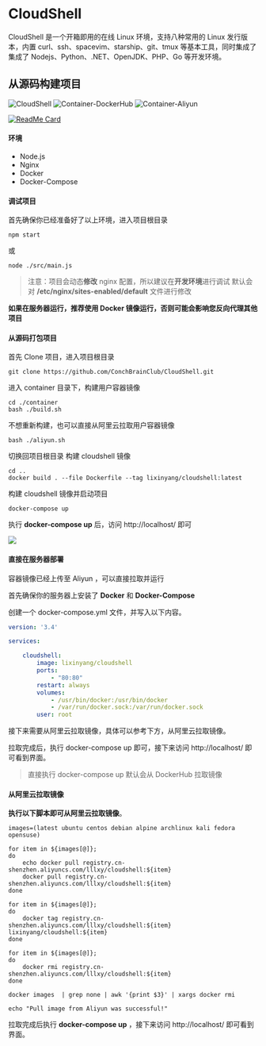 # CloudShell

CloudShell 是一个开箱即用的在线 Linux 环境，支持八种常用的 Linux 发行版本，内置 curl、ssh、spacevim、starship、git、tmux 等基本工具，同时集成了集成了 Nodejs、Python、.NET、OpenJDK、PHP、Go  等开发环境。

## 从源码构建项目

![CloudShell](https://github.com/ConchBrainClub/CloudShell/workflows/CloudShell/badge.svg) ![Container-DockerHub](https://github.com/ConchBrainClub/CloudShell/workflows/Container-DockerHub/badge.svg) ![Container-Aliyun](https://github.com/ConchBrainClub/CloudShell/workflows/Container-Aliyun/badge.svg)

[![ReadMe Card](https://github-readme-stats.vercel.app/api/pin/?username=conchbrainclub&repo=cloudshell)](https://github.com/conchbrainclub/cloudshell)

#### 环境

- Node.js
- Nginx
- Docker
- Docker-Compose

#### 调试项目

首先确保你已经准备好了以上环境，进入项目根目录

```shell
npm start
```

或

```shell
node ./src/main.js
```

> 注意：项目会动态**修改** nginx 配置，所以建议在**开发环境**进行调试
默认会对 **/etc/nginx/sites-enabled/default** 文件进行修改

**如果在服务器运行，推荐使用 Docker 镜像运行，否则可能会影响您反向代理其他项目**

#### 从源码打包项目

首先 Clone 项目，进入项目根目录

```shell
git clone https://github.com/ConchBrainClub/CloudShell.git
```

进入 container 目录下，构建用户容器镜像

```shell
cd ./container
bash ./build.sh
```

不想重新构建，也可以直接从阿里云拉取用户容器镜像

```shell
bash ./aliyun.sh
```

切换回项目根目录
构建 cloudshell 镜像

```shell
cd ..
docker build . --file Dockerfile --tag lixinyang/cloudshell:latest
```

构建 cloudshell 镜像并启动项目

```shell
docker-compose up
```

执行 **docker-compose up** 后，访问 http://localhost/ 即可

![](https://corehome.oss-accelerate.aliyuncs.com/blogs/screencapture-180-76-232-34-1599031047847.png)

#### 直接在服务器部署

容器镜像已经上传至 Aliyun ，可以直接拉取并运行

首先确保你的服务器上安装了 **Docker** 和 **Docker-Compose**

创建一个 docker-compose.yml 文件，并写入以下内容。

```yaml
version: '3.4'

services:

    cloudshell:
        image: lixinyang/cloudshell
        ports:
            - "80:80"
        restart: always
        volumes:
            - /usr/bin/docker:/usr/bin/docker
            - /var/run/docker.sock:/var/run/docker.sock
        user: root
```

接下来需要从阿里云拉取镜像，具体可以参考下方，从阿里云拉取镜像。

拉取完成后，执行 docker-compose up 即可，接下来访问 http://localhost/ 即可看到界面。

> 直接执行 docker-compose up 默认会从 DockerHub 拉取镜像

#### 从阿里云拉取镜像

**执行以下脚本即可从阿里云拉取镜像**。

```shell
images=(latest ubuntu centos debian alpine archlinux kali fedora opensuse)

for item in ${images[@]};
do
    echo docker pull registry.cn-shenzhen.aliyuncs.com/lllxy/cloudshell:${item}
    docker pull registry.cn-shenzhen.aliyuncs.com/lllxy/cloudshell:${item}
done

for item in ${images[@]};
do
    docker tag registry.cn-shenzhen.aliyuncs.com/lllxy/cloudshell:${item} lixinyang/cloudshell:${item}
done

for item in ${images[@]};
do
    docker rmi registry.cn-shenzhen.aliyuncs.com/lllxy/cloudshell:${item}
done

docker images  | grep none | awk '{print $3}' | xargs docker rmi

echo "Pull image from Aliyun was successful!"
```

拉取完成后执行 **docker-compose up** ，接下来访问 http://localhost/ 即可看到界面。
